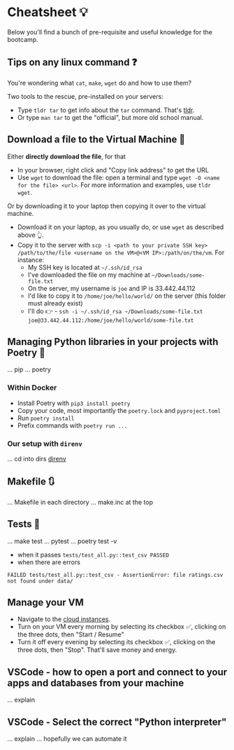 # Cheatsheet 💡

Below you'll find a bunch of pre-requisite and useful knowledge for the bootcamp.

## Tips on any linux command ❓

You're wondering what `cat`, `make`, `wget` do and how to use them?

Two tools to the rescue, pre-installed on your servers:
- Type `tldr tar` to get info about the `tar` command. That's [tldr](https://tldr.sh/).
- Or type `man tar` to get the "official", but more old school manual.

## Download a file to the Virtual Machine 📁

Either **directly download the file**, for that

- In your browser, right click and "Copy link address" to get the URL
- Use `wget` to download the file: open a terminal and type `wget -O <name for the file> <url>`. For more information and examples, use `tldr wget`.

Or by downloading it to your laptop then copying it over to the virtual machine.
- Download it on your laptop, as you usually do, or use `wget` as described above 👆.
- Copy it to the server with `scp -i <path to your private SSH key> /path/to/the/file <username on the VM>@<VM IP>:/path/on/the/vm`. For instance:
  - My SSH key is located at `~/.ssh/id_rsa`
  - I've downloaded the file on my machine at `~/Downloads/some-file.txt`
  - On the server, my username is `joe` and IP is 33.442.44.112
  - I'd like to copy it to `/home/joe/hello/world/` on the server (this folder must already exist)
  - I'll do 👉 - `ssh -i ~/.ssh/id_rsa ~/Downloads/some-file.txt joe@33.442.44.112:/home/joe/hello/world/some-file.txt`

## Managing Python libraries in your projects with Poetry 📃

... pip ... poetry

### Within Docker

- Install Poetry with `pip3 install poetry`
- Copy your code, most importantly the `poetry.lock` and `pyproject.toml`
- Run `poetry install`
- Prefix commands with `poetry run ...`

### Our setup with `direnv`

... cd into dirs
[direnv](https://direnv.net/)

## Makefile 🔃

... Makefile in each directory
... make.inc at the top

## Tests 🚫

... make test
... pytest
... poetry test -v


- when it passes `tests/test_all.py::test_csv PASSED`
- when there are errors
```======================================================= short test summary info ========================================================
FAILED tests/test_all.py::test_csv - AssertionError: file ratings.csv not found under data/
```

## Manage your VM

- Navigate to the [cloud instances](https://console.cloud.google.com/compute/).
- Turn on your VM every morning by selecting its checkbox ✅, clicking on the three dots, then "Start / Resume"
- Turn it off every evening by selecting its checkbox ✅, clicking on the three dots, then "Stop". That'll save money and energy.

## VSCode - how to open a port and connect to your apps and databases from your machine

... explain

## VSCode - Select the correct "Python interpreter"

... explain
... hopefully we can automate it
